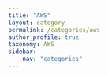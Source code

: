 ```yaml
---
title: "AWS"
layout: category
permalink: /categories/aws
author_profile: true
taxonomy: AWS
sidebar:
    nav: "categories"
---
```

